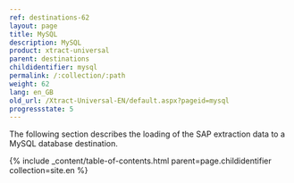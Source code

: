 ```yaml
---
ref: destinations-62
layout: page
title: MySQL
description: MySQL
product: xtract-universal
parent: destinations
childidentifier: mysql
permalink: /:collection/:path
weight: 62
lang: en_GB
old_url: /Xtract-Universal-EN/default.aspx?pageid=mysql
progressstate: 5
---
```


The following section describes the loading of the SAP extraction data to a MySQL database destination.


{% include _content/table-of-contents.html parent=page.childidentifier collection=site.en %}
